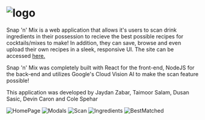 # ![logo](https://github.com/Taimoor-Salam/snapnmix/blob/main/frontend/src/Components/NavBar/SnapAndMixLogo.png)

Snap 'n' Mix is a web application that allows it's users to scan drink ingredients in their possession to recieve the best possible recipes for cocktails/mixes to make! In addition, they can save, browse and even upload their own recipes in a sleek, responsive UI. The site can be accessed [here.](http://snapnmix.com)

Snap 'n' Mix was completely built with React for the front-end, NodeJS for the back-end and utilizes Google's Cloud Vision AI to make the scan feature possible!

This application was developed by Jaydan Zabar, Taimoor Salam, Dusan Sasic, Devin Caron and Cole Spehar

![HomePage](https://github.com/Taimoor-Salam/snapnmix/blob/main/frontend/public/HomePage.png)
![Modals](https://github.com/Taimoor-Salam/snapnmix/blob/main/frontend/public/ModalShowcase.png)
![Scan](https://github.com/Taimoor-Salam/snapnmix/blob/main/frontend/public/ScanPage.png)
![Ingredients](https://github.com/Taimoor-Salam/snapnmix/blob/main/frontend/public/Ingredients%20Scan.png)
![BestMatched](https://github.com/Taimoor-Salam/snapnmix/blob/main/frontend/public/BestMatchedCocktails.png)
